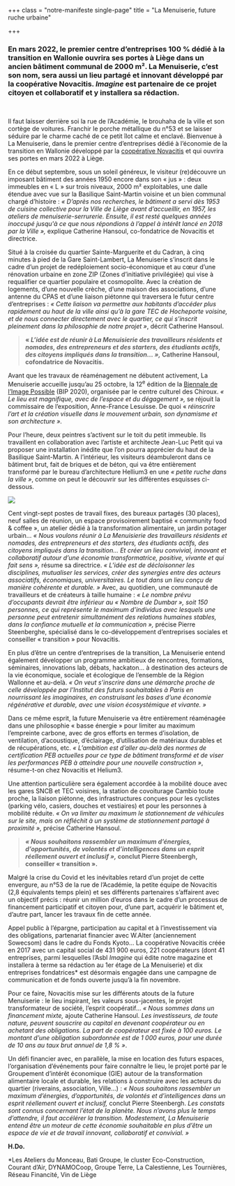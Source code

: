 +++
class = "notre-manifeste single-page"
title = "La Menuiserie, future ruche urbaine"

+++
### En mars 2022, le premier centre d’entreprises 100 % dédié à la transition en Wallonie ouvrira ses portes à Liège dans un ancien bâtiment communal de 2000 m². La Menuiserie, c’est son nom, sera aussi un lieu partagé et innovant développé par la coopérative Novacitis. _Imagine_ est partenaire de ce projet citoyen et collaboratif et y installera sa rédaction. 

<br>

Il faut laisser derrière soi la rue de l’Académie, le brouhaha de la ville et son cortège de voitures. Franchir le porche métallique du n°53 et se laisser séduire par le charme caché de ce petit îlot calme et enclavé. Bienvenue à La Menuiserie, dans le premier centre d’entreprises dédié à l’économie de la transition en Wallonie développé par la [coopérative Novacitis]() et qui ouvrira ses portes en mars 2022 à Liège.

En ce début septembre, sous un soleil généreux, le visiteur (re)découvre un imposant bâtiment des années 1950 encore dans son « jus » : deux immeubles en « L » sur trois niveaux, 2000 m² exploitables, une dalle étendue avec vue sur la Basilique Saint-Martin voisine et un bien communal chargé d’histoire : _« D’après nos recherches, le bâtiment a servi dès 1953 de cuisine collective pour la Ville de Liège avant d’accueillir, en 1957, les ateliers de menuiserie-serrurerie. Ensuite, il est resté quelques années inoccupé jusqu'à ce que nous répondions à l’appel à intérêt lancé en 2018 par la Ville »,_ explique Catherine Hansoul, co-fondatrice de Novacitis et directrice.

Situé à la croisée du quartier Sainte-Marguerite et du Cadran, à cinq minutes à pied de la Gare Saint-Lambert, La Menuiserie s’inscrit dans le cadre d’un projet de redéploiement socio-économique et au cœur d’une rénovation urbaine en zone ZIP (Zones d’initiative privilégiée) qui vise à requalifier ce quartier populaire et cosmopolite. Avec la création de logements, d’une nouvelle crèche, d’une maison des associations, d’une antenne du CPAS et d’une liaison piétonne qui traversera le futur centre d’entreprises : _« Cette liaison va permettre aux habitants d’accéder plus rapidement au haut de la ville ainsi qu’à la gare TEC de Hocheporte voisine, et de nous connecter directement avec le quartier, ce qui s’inscrit pleinement dans la philosophie de notre projet »_, décrit Catherine Hansoul.

> **« _L’idée est de réunir à La Menuisierie des travailleurs résidents et nomades, des entrepreneurs et des starters, des étudiants actifs, des citoyens impliqués dans la transition... »,_ Catherine Hansoul, cofondatrice de Novacitis.**

Avant que les travaux de réaménagement ne débutent activement, La Menuiserie accueille jusqu’au 25 octobre, la 12<sup>e</sup> édition de la [Biennale de l’Image Possible](https://bip-liege.org/fr/) (BIP 2020), organisée par le centre culturel des Chiroux. _« Le lieu est magnifique, avec de l’espace et du dégagement&nbsp;»,_ se réjouit la commissaire de l’exposition, Anne-France Lesuisse. De quoi « _réinscrire l’art et la création visuelle dans le mouvement urbain, son dynamisme et son architecture »._

Pour l’heure, deux peintres s’activent sur le toit du petit immeuble. Ils travaillent en collaboration avec l’artiste et architecte Jean-Luc Petit qui va proposer une installation inédite que l’on pourra apprécier du haut de la Basilique Saint-Martin. A l’intérieur, les visiteurs déambuleront dans ce bâtiment brut, fait de briques et de béton, qui va être entièrement transformé par le bureau d’architecture Hellium3 en une _« petite ruche dans la ville »_, comme on peut le découvrir sur les différentes esquisses ci-dessous.

![](https://res.cloudinary.com/drg3m95yg/image/upload/c_limit,dpr_auto,q_70,w_1000,f_auto/v1599654319/20200626-A-106-Vue_3D_com_2_-_La_menuiserie_beviot.jpg)

Cent vingt-sept postes de travail fixes, des bureaux partagés (30 places), neuf salles de réunion, un espace provisoirement baptisé « community food & coffee », un atelier dédié à la transformation alimentaire, un jardin potager urbain… _« Nous voulons réunir à La Menuisierie des travailleurs résidents et nomades, des entrepreneurs et des starters, des étudiants actifs, des citoyens impliqués dans la transition... Et créer un lieu convivial, innovant et collaboratif autour d’une économie transformatrice, positive, vivante et qui fait sens »,_ résume sa directrice. _« L’idée est de décloisonner les disciplines, mutualiser les services, créer des synergies entre des acteurs associatifs, économiques, universitaires. Le tout dans un lieu conçu de manière cohérente et durable. »_ Avec, au quotidien, une communauté de travailleurs et de créateurs à taille humaine : _« Le nombre prévu d’occupants devrait être inférieur au « Nombre de Dumbar », soit 150 personnes, ce qui représente le maximum d’individus avec lesquels une personne peut entretenir simultanément des relations humaines stables, dans la confiance mutuelle et la communication »,_ précise Pierre Steenberghe, spécialisé dans le co-développement d’entreprises sociales et conseiller « transition » pour Novacitis.

En plus d’être un centre d’entreprises de la transition, La Menuiserie entend également développer un programme ambitieux de rencontres, formations, séminaires, innovations lab, débats, hackaton… à destination des acteurs de la vie économique, sociale et écologique de l’ensemble de la Région Wallonne et au-delà. _« On veut s’inscrire dans une démarche proche de celle développée par l’Institut des futurs souhaitables à Paris en nourrissant les imaginaires, en construisant les bases d’une économie régénérative et durable, avec une vision écosystémique et vivante. »_

Dans ce même esprit, la future Menuiserie va être entièrement réaménagée dans une philosophie « basse énergie » pour limiter au maximum l’empreinte carbone, avec de gros efforts en termes d’isolation, de ventilation, d’acoustique, d’éclairage, d’utilisation de matériaux durables et de récupérations, etc. _« L’ambition est d’aller au-delà des normes de certification PEB actuelles pour ce type de bâtiment transformé et de viser les performances PEB à atteindre pour une nouvelle construction »_, résume-t-on chez Novacitis et Helium3.

Une attention particulière sera également accordée à la mobilité douce avec les gares SNCB et TEC voisines, la station de covoiturage Cambio toute proche, la liaison piétonne, des infrastructures conçues pour les cyclistes (parking vélo, casiers, douches et vestiaires) et pour les personnes à mobilité réduite. _« On va limiter au maximum le stationnement de véhicules sur le site, mais on réfléchit à un système de stationnement partagé à proximité »,_ précise Catherine Hansoul.

> **_« Nous souhaitons rassembler un maximum d’énergies, d’opportunités, de volontés et d’intelligences dans un esprit réellement ouvert et inclusif »,_ conclut Pierre Steenbergh, conseiller « transition ».**

Malgré la crise du Covid et les inévitables retard d’un projet de cette envergure, au n°53 de la rue de l’Académie, la petite équipe de Novacitis (2,8 équivalents temps plein) et ses différents partenaires s’affairent avec un objectif précis : réunir un million d’euros dans le cadre d’un processus de financement participatif et citoyen pour, d’une part, acquérir le bâtiment et, d’autre part, lancer les travaux fin de cette année.

Appel public à l’épargne, participation au capital et à l’investissement via des obligations, partenariat financier avec W.Alter (anciennement Sowecsom) dans le cadre du Fonds Kyoto… La coopérative Novacitis créée en 2017 avec un capital social de 431 900 euros, 221 coopérateurs (dont 41 entreprises, parmi lesquelles l’Asbl _Imagine_ qui édite notre magazine et installera à terme sa rédaction au 1er étage de La Menuiserie) et dix entreprises fondatrices* est désormais engagée dans une campagne de communication et de fonds ouverte jusqu’à la fin novembre.

Pour ce faire, Novacitis mise sur les différents atouts de la future Menuiserie : le lieu inspirant, les valeurs sous-jacentes, le projet transformateur de société, l’esprit coopératif… _« Nous sommes dans un financement mixte,_ ajoute Catherine Hansoul. _Les investisseurs, de toute nature, peuvent souscrire au capital en devenant coopérateur ou en achetant des obligations. La part de coopérateur est fixée à 100 euros. Le montant d’une obligation subordonnée est de 1 000 euros, pour une durée de 10 ans au taux brut annuel de 1,8 % »_.

Un défi financier avec, en parallèle, la mise en location des futurs espaces, l’organisation d’événements pour faire connaître le lieu, le projet porté par le Groupement d’intérêt économique (GIE) autour de la transformation alimentaire locale et durable, les relations à construire avec les acteurs du quartier (riverains, association, Ville…) : _« Nous souhaitons rassembler un maximum d’énergies, d’opportunités, de volontés et d’intelligences dans un esprit réellement ouvert et inclusif,_ conclut Pierre Steenbergh. _Les constats sont connus concernant l’état de la planète. Nous n’avons plus le temps d’attendre, il faut accélérer la transition. Modestement, La Menuiserie entend être un moteur de cette économie souhaitable en plus d’être un espace de vie et de travail innovant, collaboratif et convivial. »_

**H.Do.**

\*Les Ateliers du Monceau, Bati Groupe, le cluster Eco-Construction, Courant d’Air, DYNAMOCoop, Groupe Terre, La Calestienne, Les Tournières, Réseau Financité, Vin de Liège